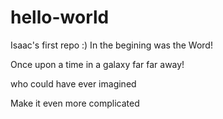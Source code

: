 # hello-world
Isaac's first repo :)
In the begining was the Word!

Once upon a time in a galaxy far far away!

who could have ever imagined

Make it even more complicated
